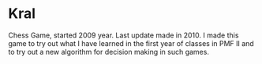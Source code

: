 Kral
====

Chess Game, started 2009 year. Last update made in 2010.
I made this game to try out what I have learned in the first year of classes in PMF II and to try out a new algorithm for decision making in such games.
